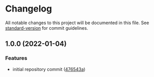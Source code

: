 # Changelog

All notable changes to this project will be documented in this file. See [standard-version](https://github.com/conventional-changelog/standard-version) for commit guidelines.

## 1.0.0 (2022-01-04)


### Features

* initial repository commit ([476543a](https://github.com/wayofdev/docker-ansible/commit/476543a95f86352bf54ff0ccf2dcf6f25da05baa))

